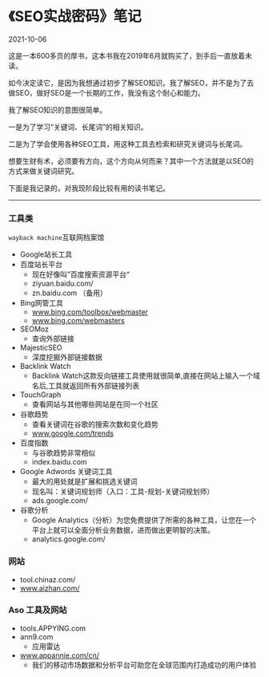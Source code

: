 # 《SEO实战密码》笔记

2021-10-06

这是一本600多页的厚书，这本书我在2019年6月就购买了，到手后一直放着未读。

如今决定读它，是因为我想通过初步了解SEO知识。我了解SEO，并不是为了去做SEO，做好SEO是一个长期的工作，我没有这个耐心和能力。

我了解SEO知识的意图很简单。

一是为了学习“关键词、长尾词”的相关知识。

二是为了学会使用各种SEO工具，用这种工具去检索和研究关键词与长尾词。

想要生财有术，必须要有方向，这个方向从何而来？其中一个方法就是以SEO的方式来做关键词研究。

下面是我记录的，对我现阶段比较有用的读书笔记。

---

### 工具类

`wayback machine`互联网档案馆

- Google站长工具
- 百度站长平台
  - 现在好像叫”百度搜索资源平台“
  - ziyuan.baidu.com/
  - zn.baidu.com （备用）
- Bing网管工具
  - www.bing.com/toolbox/webmaster
  - www.bing.com/webmasters
- SEOMoz
  - 查询外部链接
- MajesticSEO
  - 深度挖掘外部链接数据
- Backlink Watch
  - Backlink Watch这款反向链接工具使用就很简单,直接在网站上输入一个域名后,工具就返回所有外部链接列表
- TouchGraph
  - 查看网站与其他哪些网站是在同一个社区
- 谷歌趋势
  - 查看关键词在谷歌的搜索次数和变化趋势
  - www.google.com/trends
- 百度指数
  - 与谷歌趋势非常相似
  - index.baidu.com
- Google Adwords 关键词工具
  - 最大的用处就是扩展和挑选关键词
  - 现名叫：关键词规划师（入口：工具-规划-关键词规划师）
  - ads.google.com/
- 谷歌分析
  - Google Analytics（分析）为您免费提供了所需的各种工具，让您在一个平台上就可以全面分析业务数据，进而做出更明智的决策。
  - analytics.google.com/

### 网站

- tool.chinaz.com/
- www.aizhan.com/

###  Aso 工具及网站

- tools.APPYING.com
- ann9.com
  - 应用雷达
- www.appannie.com/cn/
  - 我们的移动市场数据和分析平台可助您在全球范围内打造成功的用户体验